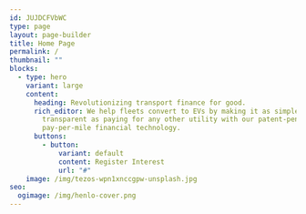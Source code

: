 ```yaml
---
id: JUJDCFVbWC
type: page
layout: page-builder
title: Home Page
permalink: /
thumbnail: ""
blocks:
  - type: hero
    variant: large
    content:
      heading: Revolutionizing transport finance for good.
      rich_editor: We help fleets convert to EVs by making it as simple, easy and
        transparent as paying for any other utility with our patent-pending
        pay-per-mile financial technology.
      buttons:
        - button:
            variant: default
            content: Register Interest
            url: "#"
    image: /img/tezos-wpn1xnccgpw-unsplash.jpg
seo:
  ogimage: /img/henlo-cover.png
---
```

